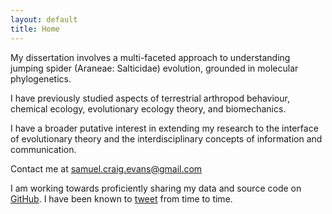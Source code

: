 ```yaml
---
layout: default
title: Home
---
```


My dissertation involves a multi-faceted approach to understanding jumping spider (Araneae: Salticidae) evolution, grounded in molecular phylogenetics.

I have previously studied aspects of terrestrial arthropod behaviour, chemical ecology, evolutionary ecology theory, and biomechanics.

I have a broader putative interest in extending my research to the interface of evolutionary theory and the interdisciplinary concepts of information and communication.

Contact me at samuel.craig.evans@gmail.com

I am working towards proficiently sharing my data and source code on [GitHub](https://github.com/scevans). 
I have been known to [tweet](https://twitter.com/sc_evans) from time to time.
